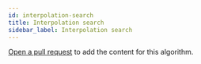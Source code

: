 ```yaml
---
id: interpolation-search
title: Interpolation search
sidebar_label: Interpolation search
---
```


[Open a pull request](https://github.com/AllAlgorithms/algorithms/tree/master/docs/interpolation-search.md) to add the content for this algorithm.